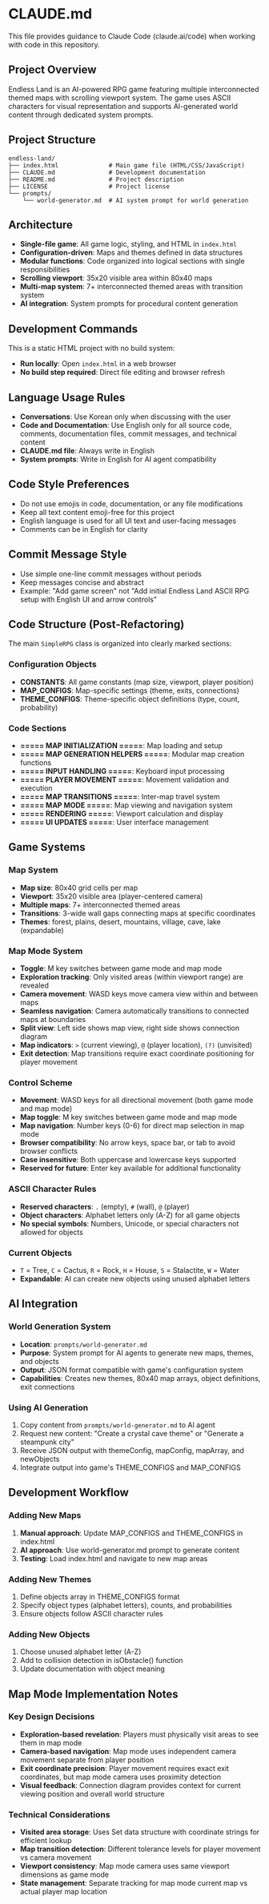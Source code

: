# CLAUDE.md

This file provides guidance to Claude Code (claude.ai/code) when working with code in this repository.

## Project Overview
Endless Land is an AI-powered RPG game featuring multiple interconnected themed maps with scrolling viewport system. The game uses ASCII characters for visual representation and supports AI-generated world content through dedicated system prompts.

## Project Structure
```
endless-land/
├── index.html              # Main game file (HTML/CSS/JavaScript)
├── CLAUDE.md               # Development documentation
├── README.md               # Project description
├── LICENSE                 # Project license
└── prompts/
    └── world-generator.md  # AI system prompt for world generation
```

## Architecture
- **Single-file game**: All game logic, styling, and HTML in `index.html`
- **Configuration-driven**: Maps and themes defined in data structures
- **Modular functions**: Code organized into logical sections with single responsibilities
- **Scrolling viewport**: 35x20 visible area within 80x40 maps
- **Multi-map system**: 7+ interconnected themed areas with transition system
- **AI integration**: System prompts for procedural content generation

## Development Commands
This is a static HTML project with no build system:
- **Run locally**: Open `index.html` in a web browser
- **No build step required**: Direct file editing and browser refresh

## Language Usage Rules
- **Conversations**: Use Korean only when discussing with the user
- **Code and Documentation**: Use English only for all source code, comments, documentation files, commit messages, and technical content
- **CLAUDE.md file**: Always write in English
- **System prompts**: Write in English for AI agent compatibility

## Code Style Preferences
- Do not use emojis in code, documentation, or any file modifications
- Keep all text content emoji-free for this project
- English language is used for all UI text and user-facing messages
- Comments can be in English for clarity

## Commit Message Style
- Use simple one-line commit messages without periods
- Keep messages concise and abstract
- Example: "Add game screen" not "Add initial Endless Land ASCII RPG setup with English UI and arrow controls"

## Code Structure (Post-Refactoring)
The main `SimpleRPG` class is organized into clearly marked sections:

### Configuration Objects
- **CONSTANTS**: All game constants (map size, viewport, player position)
- **MAP_CONFIGS**: Map-specific settings (theme, exits, connections)
- **THEME_CONFIGS**: Theme-specific object definitions (type, count, probability)

### Code Sections
- **===== MAP INITIALIZATION =====**: Map loading and setup
- **===== MAP GENERATION HELPERS =====**: Modular map creation functions
- **===== INPUT HANDLING =====**: Keyboard input processing
- **===== PLAYER MOVEMENT =====**: Movement validation and execution
- **===== MAP TRANSITIONS =====**: Inter-map travel system
- **===== MAP MODE =====**: Map viewing and navigation system
- **===== RENDERING =====**: Viewport calculation and display
- **===== UI UPDATES =====**: User interface management

## Game Systems

### Map System
- **Map size**: 80x40 grid cells per map
- **Viewport**: 35x20 visible area (player-centered camera)
- **Multiple maps**: 7+ interconnected themed areas
- **Transitions**: 3-wide wall gaps connecting maps at specific coordinates
- **Themes**: forest, plains, desert, mountains, village, cave, lake (expandable)

### Map Mode System
- **Toggle**: M key switches between game mode and map mode
- **Exploration tracking**: Only visited areas (within viewport range) are revealed
- **Camera movement**: WASD keys move camera view within and between maps
- **Seamless navigation**: Camera automatically transitions to connected maps at boundaries
- **Split view**: Left side shows map view, right side shows connection diagram
- **Map indicators**: `>` (current viewing), `@` (player location), `(?)` (unvisited)
- **Exit detection**: Map transitions require exact coordinate positioning for player movement

### Control Scheme
- **Movement**: WASD keys for all directional movement (both game mode and map mode)
- **Map toggle**: M key switches between game mode and map mode
- **Map navigation**: Number keys (0-6) for direct map selection in map mode
- **Browser compatibility**: No arrow keys, space bar, or tab to avoid browser conflicts
- **Case insensitive**: Both uppercase and lowercase keys supported
- **Reserved for future**: Enter key available for additional functionality

### ASCII Character Rules
- **Reserved characters**: `.` (empty), `#` (wall), `@` (player)
- **Object characters**: Alphabet letters only (A-Z) for all game objects
- **No special symbols**: Numbers, Unicode, or special characters not allowed for objects

### Current Objects
- `T` = Tree, `C` = Cactus, `R` = Rock, `H` = House, `S` = Stalactite, `W` = Water
- **Expandable**: AI can create new objects using unused alphabet letters

## AI Integration

### World Generation System
- **Location**: `prompts/world-generator.md`
- **Purpose**: System prompt for AI agents to generate new maps, themes, and objects
- **Output**: JSON format compatible with game's configuration system
- **Capabilities**: Creates new themes, 80x40 map arrays, object definitions, exit connections

### Using AI Generation
1. Copy content from `prompts/world-generator.md` to AI agent
2. Request new content: "Create a crystal cave theme" or "Generate a steampunk city"
3. Receive JSON output with themeConfig, mapConfig, mapArray, and newObjects
4. Integrate output into game's THEME_CONFIGS and MAP_CONFIGS

## Development Workflow

### Adding New Maps
1. **Manual approach**: Update MAP_CONFIGS and THEME_CONFIGS in index.html
2. **AI approach**: Use world-generator.md prompt to generate content
3. **Testing**: Load index.html and navigate to new map areas

### Adding New Themes
1. Define objects array in THEME_CONFIGS format
2. Specify object types (alphabet letters), counts, and probabilities
3. Ensure objects follow ASCII character rules

### Adding New Objects
1. Choose unused alphabet letter (A-Z)
2. Add to collision detection in isObstacle() function
3. Update documentation with object meaning

## Map Mode Implementation Notes

### Key Design Decisions
- **Exploration-based revelation**: Players must physically visit areas to see them in map mode
- **Camera-based navigation**: Map mode uses independent camera movement separate from player position
- **Exit coordinate precision**: Player movement requires exact exit coordinates, but map mode camera uses proximity detection
- **Visual feedback**: Connection diagram provides context for current viewing position and overall world structure

### Technical Considerations
- **Visited area storage**: Uses Set data structure with coordinate strings for efficient lookup
- **Map transition detection**: Different tolerance levels for player movement vs camera movement
- **Viewport consistency**: Map mode camera uses same viewport dimensions as game mode
- **State management**: Separate tracking for map mode current map vs actual player map location
